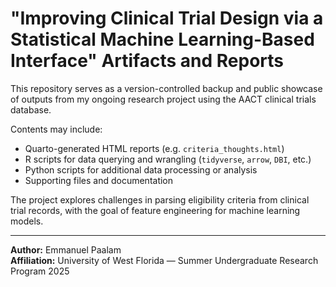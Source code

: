 # "Improving Clinical Trial Design via a Statistical Machine Learning-Based Interface" Artifacts and Reports

This repository serves as a version-controlled backup and public showcase of outputs from my ongoing research project using the AACT clinical trials database.

Contents may include:

- Quarto-generated HTML reports (e.g. `criteria_thoughts.html`)
- R scripts for data querying and wrangling (`tidyverse`, `arrow`, `DBI`, etc.)
- Python scripts for additional data processing or analysis
- Supporting files and documentation

The project explores challenges in parsing eligibility criteria from clinical trial records, with the goal of feature engineering for machine learning models.

---

**Author:** Emmanuel Paalam  
**Affiliation:** University of West Florida — Summer Undergraduate Research Program 2025
